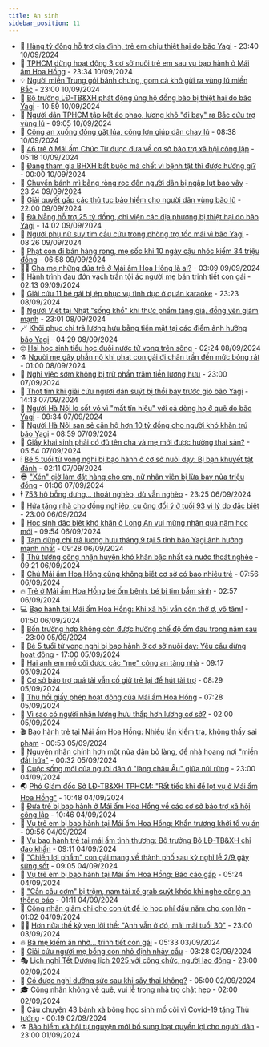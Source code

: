 ```yaml
---
title: An sinh
sidebar_position: 11
---
```


<!-- dantri-an-sinh:START -->
- 👺 [Hàng tỷ đồng hỗ trợ gia đình, trẻ em chịu thiệt hại do bão Yagi](https://dantri.com.vn/an-sinh/hang-ty-dong-ho-tro-gia-dinh-tre-em-chiu-thiet-hai-do-bao-yagi-20240910221658918.htm) - 23:40 10/09/2024
- 👀 [TPHCM dừng hoạt động 3 cơ sở nuôi trẻ em sau vụ bạo hành ở Mái ấm Hoa Hồng](https://dantri.com.vn/an-sinh/tphcm-dung-hoat-dong-3-co-so-nuoi-tre-em-sau-vu-bao-hanh-o-mai-am-hoa-hong-20240910115502908.htm) - 23:34 10/09/2024
- 💡 [Người miền Trung gói bánh chưng, gom cá khô gửi ra vùng lũ miền Bắc](https://dantri.com.vn/an-sinh/nguoi-mien-trung-goi-banh-chung-gom-ca-kho-gui-ra-vung-lu-mien-bac-20240910173222664.htm) - 23:00 10/09/2024
- 💄 [Bộ trưởng LĐ-TB&amp;XH phát động ủng hộ đồng bào bị thiệt hại do bão Yagi](https://dantri.com.vn/an-sinh/bo-truong-ld-tbxh-phat-dong-ung-ho-dong-bao-bi-thiet-hai-do-bao-yagi-20240910174207034.htm) - 10:59 10/09/2024
- 🧠 [Người dân TPHCM tập kết áo phao, lương khô &quot;đi bay&quot; ra Bắc cứu trợ vùng lũ](https://dantri.com.vn/an-sinh/nguoi-dan-tphcm-tap-ket-ao-phao-luong-kho-di-bay-ra-bac-cuu-tro-vung-lu-20240910154630568.htm) - 09:05 10/09/2024
- 🫣 [Công an xuống đồng gặt lúa, cõng lợn giúp dân chạy lũ](https://dantri.com.vn/an-sinh/cong-an-xuong-dong-gat-lua-cong-lon-giup-dan-chay-lu-20240910150458125.htm) - 08:38 10/09/2024
- 🥸 [46 trẻ ở Mái ấm Chúc Từ được đưa về cơ sở bảo trợ xã hội công lập](https://dantri.com.vn/an-sinh/46-tre-o-mai-am-chuc-tu-duoc-dua-ve-co-so-bao-tro-xa-hoi-cong-lap-20240910114531696.htm) - 05:18 10/09/2024
- 🤭 [Đang tham gia BHXH bắt buộc mà chết vì bệnh tật thì được hưởng gì?](https://dantri.com.vn/an-sinh/dang-tham-gia-bhxh-bat-buoc-ma-chet-vi-benh-tat-thi-duoc-huong-gi-20240909104927765.htm) - 00:00 10/09/2024
- 💂 [Chuyển bánh mì bằng ròng rọc đến người dân bị ngập lụt bao vây](https://dantri.com.vn/an-sinh/chuyen-banh-mi-bang-rong-roc-den-nguoi-dan-bi-ngap-lut-bao-vay-20240910001903413.htm) - 23:24 09/09/2024
- 🦣 [Giải quyết gấp các thủ tục bảo hiểm cho người dân vùng bão lũ](https://dantri.com.vn/an-sinh/giai-quyet-gap-cac-thu-tuc-bao-hiem-cho-nguoi-dan-vung-bao-lu-20240909201320711.htm) - 22:00 09/09/2024
- 🧰 [Đà Nẵng hỗ trợ 25 tỷ đồng, chi viện các địa phương bị thiệt hại do bão Yagi](https://dantri.com.vn/an-sinh/da-nang-ho-tro-25-ty-dong-chi-vien-cac-dia-phuong-bi-thiet-hai-do-bao-yagi-20240909164220819.htm) - 14:02 09/09/2024
- 🤩 [Người phụ nữ suy tim cầu cứu trong phòng trọ tốc mái vì bão Yagi](https://dantri.com.vn/an-sinh/nguoi-phu-nu-suy-tim-cau-cuu-trong-phong-tro-toc-mai-vi-bao-yagi-20240909145145312.htm) - 08:26 09/09/2024
- 🤖 [Phạt con đi bán hàng rong, mẹ sốc khi 10 ngày cậu nhóc kiếm 34 triệu đồng](https://dantri.com.vn/an-sinh/phat-con-di-ban-hang-rong-me-soc-khi-10-ngay-cau-nhoc-kiem-34-trieu-dong-20240909105401223.htm) - 06:58 09/09/2024
- 🧑‍💻 [Cha mẹ những đứa trẻ ở Mái ấm Hoa Hồng là ai?](https://dantri.com.vn/an-sinh/cha-me-nhung-dua-tre-o-mai-am-hoa-hong-la-ai-20240909011649525.htm) - 03:09 09/09/2024
- 🦍 [Hành trình đau đớn vạch trần tội ác người mẹ bán trinh tiết con gái](https://dantri.com.vn/an-sinh/hanh-trinh-dau-don-vach-tran-toi-ac-nguoi-me-ban-trinh-tiet-con-gai-20240908132622976.htm) - 02:13 09/09/2024
- 🦆 [Giải cứu 11 bé gái bị ép phục vụ tình dục ở quán karaoke](https://dantri.com.vn/an-sinh/giai-cuu-11-be-gai-bi-ep-phuc-vu-tinh-duc-o-quan-karaoke-20240908230924667.htm) - 23:23 08/09/2024
- 🌊 [Người Việt tại Nhật &quot;sống khổ&quot; khi thực phẩm tăng giá, đồng yên giảm mạnh](https://dantri.com.vn/an-sinh/nguoi-viet-tai-nhat-song-kho-khi-thuc-pham-tang-gia-dong-yen-giam-manh-20240908163140008.htm) - 23:01 08/09/2024
- 🪄 [Khôi phục chi trả lương hưu bằng tiền mặt tại các điểm ảnh hưởng bão Yagi](https://dantri.com.vn/an-sinh/khoi-phuc-chi-tra-luong-huu-bang-tien-mat-tai-cac-diem-anh-huong-bao-yagi-20240908105621094.htm) - 04:29 08/09/2024
- 🤓 [Hai học sinh tiểu học đuối nước tử vong trên sông](https://dantri.com.vn/an-sinh/hai-hoc-sinh-tieu-hoc-duoi-nuoc-tu-vong-tren-song-20240908084512540.htm) - 02:24 08/09/2024
- ⚗️ [Người mẹ gây phẫn nộ khi phạt con gái đi chân trần đến mức bỏng rát](https://dantri.com.vn/an-sinh/nguoi-me-gay-phan-no-khi-phat-con-gai-di-chan-tran-den-muc-bong-rat-20240907153718443.htm) - 01:00 08/09/2024
- 💃 [Nghỉ việc sớm không bị trừ phần trăm tiền lương hưu](https://dantri.com.vn/an-sinh/nghi-viec-som-khong-bi-tru-phan-tram-tien-luong-huu-20240905230056971.htm) - 23:00 07/09/2024
- 💼 [Thót tim khi giải cứu người dân suýt bị thổi bay trước gió bão Yagi](https://dantri.com.vn/an-sinh/thot-tim-khi-giai-cuu-nguoi-dan-suyt-bi-thoi-bay-truoc-gio-bao-yagi-20240907204455932.htm) - 14:13 07/09/2024
- 🤖 [Người Hà Nội lo sốt vó vì &quot;mất tín hiệu&quot; với cả dòng họ ở quê do bão Yagi](https://dantri.com.vn/an-sinh/nguoi-ha-noi-lo-sot-vo-vi-mat-tin-hieu-voi-ca-dong-ho-o-que-do-bao-yagi-20240907162452478.htm) - 09:34 07/09/2024
- 🧐 [Người Hà Nội san sẻ căn hộ hơn 10 tỷ đồng cho người khó khăn trú bão Yagi](https://dantri.com.vn/an-sinh/nguoi-ha-noi-san-se-can-ho-hon-10-ty-dong-cho-nguoi-kho-khan-tru-bao-yagi-20240907154648385.htm) - 08:59 07/09/2024
- 💯 [Giấy khai sinh phải có đủ tên cha và mẹ mới được hưởng thai sản?](https://dantri.com.vn/an-sinh/giay-khai-sinh-phai-co-du-ten-cha-va-me-moi-duoc-huong-thai-san-20240905232755114.htm) - 05:54 07/09/2024
- 🕯 [Bé 5 tuổi tử vong nghi bị bạo hành ở cơ sở nuôi dạy: Bị bạn khuyết tật đánh](https://dantri.com.vn/an-sinh/be-5-tuoi-tu-vong-nghi-bi-bao-hanh-o-co-so-nuoi-day-bi-ban-khuyet-tat-danh-20240907083047496.htm) - 02:11 07/09/2024
- 😎 [&quot;Xén&quot; giờ làm đặt hàng cho em, nữ nhân viên bị lừa bay nửa triệu đồng](https://dantri.com.vn/an-sinh/xen-gio-lam-dat-hang-cho-em-nu-nhan-vien-bi-lua-bay-nua-trieu-dong-20240906170151346.htm) - 01:06 07/09/2024
- 🕴 [753 hộ bỗng dưng… thoát nghèo, dù vẫn nghèo](https://dantri.com.vn/an-sinh/753-ho-bong-dung-thoat-ngheo-du-van-ngheo-20240907053640364.htm) - 23:25 06/09/2024
- 🤖 [Hứa tặng nhà cho đồng nghiệp, cụ ông đổi ý ở tuổi 93 vì lý do đặc biệt](https://dantri.com.vn/an-sinh/hua-tang-nha-cho-dong-nghiep-cu-ong-doi-y-o-tuoi-93-vi-ly-do-dac-biet-20240906173307923.htm) - 23:00 06/09/2024
- 🤡 [Học sinh đặc biệt khó khăn ở Long An vui mừng nhận quà năm học mới](https://dantri.com.vn/an-sinh/hoc-sinh-dac-biet-kho-khan-o-long-an-vui-mung-nhan-qua-nam-hoc-moi-20240906162932513.htm) - 09:54 06/09/2024
- 💪 [Tạm dừng chi trả lương hưu tháng 9 tại 5 tỉnh bão Yagi ảnh hưởng mạnh nhất](https://dantri.com.vn/an-sinh/tam-dung-chi-tra-luong-huu-thang-9-tai-5-tinh-bao-yagi-anh-huong-manh-nhat-20240906161149118.htm) - 09:28 06/09/2024
- 🌝 [Thủ tướng công nhận huyện khó khăn bậc nhất cả nước thoát nghèo](https://dantri.com.vn/an-sinh/thu-tuong-cong-nhan-huyen-kho-khan-bac-nhat-ca-nuoc-thoat-ngheo-20240906145426809.htm) - 09:21 06/09/2024
- 🤩 [Chủ Mái ấm Hoa Hồng cũng không biết cơ sở có bao nhiêu trẻ](https://dantri.com.vn/an-sinh/chu-mai-am-hoa-hong-cung-khong-biet-co-so-co-bao-nhieu-tre-20240906142952107.htm) - 07:56 06/09/2024
- 🔥 [Trẻ ở Mái ấm Hoa Hồng bé ốm bệnh, bé bị tim bẩm sinh](https://dantri.com.vn/an-sinh/tre-o-mai-am-hoa-hong-be-om-benh-be-bi-tim-bam-sinh-20240906092707908.htm) - 02:57 06/09/2024
- 💻 [Bạo hành tại Mái ấm Hoa Hồng: Khi xã hội vẫn còn thờ ơ, vô tâm!](https://dantri.com.vn/an-sinh/bao-hanh-tai-mai-am-hoa-hong-khi-xa-hoi-van-con-tho-o-vo-tam-20240905233835247.htm) - 01:50 06/09/2024
- 💄 [Bốn trường hợp không còn được hưởng chế độ ốm đau trong năm sau](https://dantri.com.vn/an-sinh/bon-truong-hop-khong-con-duoc-huong-che-do-om-dau-trong-nam-sau-20240905132159638.htm) - 23:00 05/09/2024
- 🦆 [Bé 5 tuổi tử vong nghi bị bạo hành ở cơ sở nuôi dạy: Yêu cầu dừng hoạt động](https://dantri.com.vn/an-sinh/be-5-tuoi-tu-vong-nghi-bi-bao-hanh-o-co-so-nuoi-day-yeu-cau-dung-hoat-dong-20240905183624383.htm) - 17:00 05/09/2024
- 🐲 [Hai anh em mồ côi được các &quot;mẹ&quot; công an tặng nhà](https://dantri.com.vn/an-sinh/hai-anh-em-mo-coi-duoc-cac-me-cong-an-tang-nha-20240905133905032.htm) - 09:17 05/09/2024
- 🥷 [Cơ sở bảo trợ quá tải vẫn cố giữ trẻ lại để hút tài trợ](https://dantri.com.vn/an-sinh/co-so-bao-tro-qua-tai-van-co-giu-tre-lai-de-hut-tai-tro-20240905152033903.htm) - 08:29 05/09/2024
- 💯 [Thu hồi giấy phép hoạt động của Mái ấm Hoa Hồng](https://dantri.com.vn/an-sinh/thu-hoi-giay-phep-hoat-dong-cua-mai-am-hoa-hong-20240905141317352.htm) - 07:28 05/09/2024
- 🧐 [Vì sao có người nhận lương hưu thấp hơn lương cơ sở?](https://dantri.com.vn/an-sinh/vi-sao-co-nguoi-nhan-luong-huu-thap-hon-luong-co-so-20240904005251549.htm) - 02:00 05/09/2024
- 🎬 [Bạo hành trẻ tại Mái ấm Hoa Hồng: Nhiều lần kiểm tra, không thấy sai phạm](https://dantri.com.vn/an-sinh/bao-hanh-tre-tai-mai-am-hoa-hong-nhieu-lan-kiem-tra-khong-thay-sai-pham-20240905073753828.htm) - 00:53 05/09/2024
- 🦍 [Nguyên nhân chính hơn một nửa dân bỏ làng, để nhà hoang nơi &quot;miền đất hứa&quot;](https://dantri.com.vn/an-sinh/nguyen-nhan-chinh-hon-mot-nua-dan-bo-lang-de-nha-hoang-noi-mien-dat-hua-20240901074030693.htm) - 00:32 05/09/2024
- 🫶 [Cuộc sống mới của người dân ở &quot;làng châu Âu&quot; giữa núi rừng](https://dantri.com.vn/an-sinh/cuoc-song-moi-cua-nguoi-dan-o-lang-chau-au-giua-nui-rung-20240903191143834.htm) - 23:00 04/09/2024
- 🌏 [Phó Giám đốc Sở LĐ-TB&amp;XH TPHCM: &quot;Rất tiếc khi để lọt vụ ở Mái ấm Hoa Hồng&quot;](https://dantri.com.vn/an-sinh/pho-giam-doc-so-ld-tbxh-tphcm-rat-tiec-khi-de-lot-vu-o-mai-am-hoa-hong-20240904173929996.htm) - 10:48 04/09/2024
- 🫣 [Đưa trẻ bị bạo hành ở Mái ấm Hoa Hồng về các cơ sở bảo trợ xã hội công lập](https://dantri.com.vn/an-sinh/dua-tre-bi-bao-hanh-o-mai-am-hoa-hong-ve-cac-co-so-bao-tro-xa-hoi-cong-lap-20240904172847112.htm) - 10:46 04/09/2024
- 🥰 [Vụ trẻ em bị bạo hành tại Mái ấm Hoa Hồng: Khẩn trương khởi tố vụ án](https://dantri.com.vn/an-sinh/vu-tre-em-bi-bao-hanh-tai-mai-am-hoa-hong-khan-truong-khoi-to-vu-an-20240904164816494.htm) - 09:56 04/09/2024
- 🎊 [Vụ bạo hành trẻ tại mái ấm tình thương: Bộ trưởng Bộ LĐ-TB&amp;XH chỉ đạo khẩn](https://dantri.com.vn/an-sinh/vu-bao-hanh-tre-tai-mai-am-tinh-thuong-bo-truong-bo-ld-tbxh-chi-dao-khan-20240904153623232.htm) - 09:11 04/09/2024
- 💄 [&quot;Chiến lợi phẩm&quot; con gái mang về thành phố sau kỳ nghỉ lễ 2/9 gây sửng sốt](https://dantri.com.vn/an-sinh/chien-loi-pham-con-gai-mang-ve-thanh-pho-sau-ky-nghi-le-29-gay-sung-sot-20240904151249713.htm) - 09:05 04/09/2024
- 👹 [Vụ trẻ em bị bạo hành tại Mái ấm Hoa Hồng: Báo cáo gấp](https://dantri.com.vn/an-sinh/vu-tre-em-bi-bao-hanh-tai-mai-am-hoa-hong-bao-cao-gap-20240904121849665.htm) - 05:24 04/09/2024
- 💯 [&quot;Cần câu cơm&quot; bị trộm, nam tài xế grab suýt khóc khi nghe công an thông báo](https://dantri.com.vn/an-sinh/can-cau-com-bi-trom-nam-tai-xe-grab-suyt-khoc-khi-nghe-cong-an-thong-bao-20240903170735327.htm) - 01:11 04/09/2024
- 📝 [Công nhân giảm chi cho con út để lo học phí đầu năm cho con lớn](https://dantri.com.vn/an-sinh/cong-nhan-giam-chi-cho-con-ut-de-lo-hoc-phi-dau-nam-cho-con-lon-20240831155253863.htm) - 01:02 04/09/2024
- 👨‍🏫 [Hơn nửa thế kỷ vẹn lời thề: &quot;Anh vẫn ở đó, mãi mãi tuổi 30&quot;](https://dantri.com.vn/an-sinh/hon-nua-the-ky-ven-loi-the-anh-van-o-do-mai-mai-tuoi-30-20240830221429646.htm) - 23:00 03/09/2024
- 🔥 [Bà mẹ kiếm ăn nhờ... trinh tiết con gái](https://dantri.com.vn/an-sinh/ba-me-kiem-an-nho-trinh-tiet-con-gai-20240903120438780.htm) - 05:33 03/09/2024
- 🧰 [Giải cứu người mẹ bồng con nhỏ định nhảy cầu](https://dantri.com.vn/an-sinh/giai-cuu-nguoi-me-bong-con-nho-dinh-nhay-cau-20240903100702452.htm) - 03:28 03/09/2024
- 🎭 [Lịch nghỉ Tết Dương lịch 2025 với công chức, người lao động](https://dantri.com.vn/an-sinh/lich-nghi-tet-duong-lich-2025-voi-cong-chuc-nguoi-lao-dong-20240902154224023.htm) - 23:00 02/09/2024
- 🔭 [Có được nghỉ dưỡng sức sau khi sẩy thai không?](https://dantri.com.vn/an-sinh/co-duoc-nghi-duong-suc-sau-khi-say-thai-khong-20240830110933260.htm) - 05:00 02/09/2024
- 🎓 [Công nhân không về quê, vui lễ trong nhà trọ chật hẹp](https://dantri.com.vn/an-sinh/cong-nhan-khong-ve-que-vui-le-trong-nha-tro-chat-hep-20240901204254823.htm) - 02:00 02/09/2024
- 🦅 [Câu chuyện 43 bánh xà bông học sinh mồ côi vì Covid-19 tặng Thủ tướng](https://dantri.com.vn/an-sinh/cau-chuyen-43-banh-xa-bong-hoc-sinh-mo-coi-vi-covid-19-tang-thu-tuong-20240901213216162.htm) - 00:19 02/09/2024
- ⚗️ [Bảo hiểm xã hội tự nguyện mới bổ sung loạt quyền lợi cho người dân](https://dantri.com.vn/an-sinh/bao-hiem-xa-hoi-tu-nguyen-moi-bo-sung-loat-quyen-loi-cho-nguoi-dan-20240830152918255.htm) - 23:00 01/09/2024<!-- dantri-an-sinh:END -->
